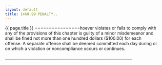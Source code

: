 ```yaml
---
layout: default 
title: 1460.99 PENALTY..
---
```


{{ page.title }}
================hoever violates or fails to comply with any of the provisions of this
chapter is guilty of a minor misdemeanor and shall be fined not more
than one hundred dollars (\$100.00) for each offense. A separate offense
shall be deemed committed each day during or on which a violation or
noncompliance occurs or continues.

\_\_\_\_\_\_\_\_\_\_\_\_\_\_\_\_\_\_\_\_\_\_\_\_\_\_\_\_\_\_\_\_\_\_\_\_\_\_\_\_\_\_\_\_\_\_\_\_\_\_\_\_\_\_\_\_\_\_\_\_\_\_\_\_\_
